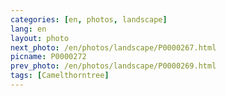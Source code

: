 ```yaml
---
categories: [en, photos, landscape]
lang: en
layout: photo
next_photo: /en/photos/landscape/P0000267.html
picname: P0000272
prev_photo: /en/photos/landscape/P0000269.html
tags: [Camelthorntree]
---
```

